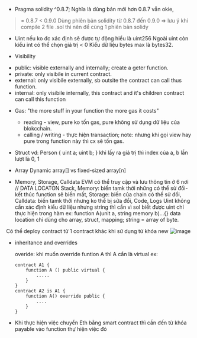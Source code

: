 - Pragma solidity ^0.8.7;
Nghĩa là dùng bản mới hơn 0.8.7 vẫn okie,
>= 0.8.7 < 0.9.0 
Dùng phiên bản solidity từ 0.8.7 đến 0.9.0
=> lưu ý khi compile 2 file .sol thì nên để cùng 1 phiên bản solidy

- Uint nếu ko đc xác định sẽ được tự động hiểu là uint256
Ngoài uint còn kiểu int có thể chọn giá trị < 0
Kiểu dữ liệu bytes max là bytes32.

- Visibility 
 + public: visible externally and internally; create a geter function.
 + private: only visibile in current contract.
 + external: only visibile externally, sb outsite the contract can call thus function.
 + internal: only visibile internally, this contract and it's children contract can call this function

- Gas: "the more stuff in your function the more gas it costs"
    + reading - view, pure ko tốn gas, pure không sử dụng dữ liệu của blokcchain.
    + calling / writing - thực hiện transaction; note: nhưng khi gọi view hay pure trong function này thì cx sẽ tốn gas.

- Struct 
    vd: Person {
        uint a;
        uint b;
    }
    khi lấy ra giá trị thì index của a, b lần lượt là 0, 1
- Array 
    Dynamic array[] vs fixed-sized array[n]
- Memory, Storage, Calldata
    EVM có thể truy cập và lưu thông tin ở 6 nơi // DATA LOCATON
    Stack, Memory: biến tamk thời những có thể sử đổi- kết thúc function sẽ biến mất, Storage: biến của chain có thể sử đổi, Calldata: biến tamk thời nhưng ko thể bị sửa đổi, Code, Logs
    Uint không cần xác định kiểu dữ liệu nhưng string thì cần vì sol biết được uint chỉ thực hiện trong hàm 
    ex: function A(unit a, string memory b)...{}
    data location chỉ dùng cho array, struct, mapping; string = array of byte.

Có thể deploy contract từ 1 contract khác khi sử dụng từ khóa new
![image](https://user-images.githubusercontent.com/62747541/194509391-f6b3a4ed-f70e-4ee6-82df-956ccf987258.png)


- inheritance and overrides

    overide: khi muốn override funtion A thì A cần là virtual 
    ex:
    ```
    contract A1 {
        function A () public virtual {
            .....
        }
    }
    contract A2 is A1 {
        function A() override public {
            ....
        }
    }
    ```
- Khi thực hiện việc chuyển Eth bằng smart contract thì cần đến từ khóa payable vào function thự hiện việc đó
